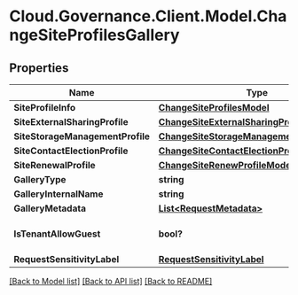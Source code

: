 # Cloud.Governance.Client.Model.ChangeSiteProfilesGallery
## Properties

Name | Type | Description | Notes
------------ | ------------- | ------------- | -------------
**SiteProfileInfo** | [**ChangeSiteProfilesModel**](ChangeSiteProfilesModel.md) |  | [optional] 
**SiteExternalSharingProfile** | [**ChangeSiteExternalSharingProfileModel**](ChangeSiteExternalSharingProfileModel.md) |  | [optional] 
**SiteStorageManagementProfile** | [**ChangeSiteStorageManagementProfileModel**](ChangeSiteStorageManagementProfileModel.md) |  | [optional] 
**SiteContactElectionProfile** | [**ChangeSiteContactElectionProfileModel**](ChangeSiteContactElectionProfileModel.md) |  | [optional] 
**SiteRenewalProfile** | [**ChangeSiteRenewProfileModel**](ChangeSiteRenewProfileModel.md) |  | [optional] 
**GalleryType** | **string** |  | [optional] 
**GalleryInternalName** | **string** |  | [optional] 
**GalleryMetadata** | [**List&lt;RequestMetadata&gt;**](RequestMetadata.md) |  | [optional] 
**IsTenantAllowGuest** | **bool?** |  | [optional] [default to false]
**RequestSensitivityLabel** | [**RequestSensitivityLabel**](RequestSensitivityLabel.md) |  | [optional] 

[[Back to Model list]](../README.md#documentation-for-models) [[Back to API list]](../README.md#documentation-for-api-endpoints) [[Back to README]](../README.md)

